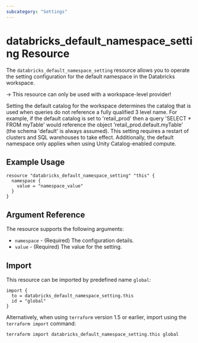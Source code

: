 ```yaml
---
subcategory: "Settings"
---
```


# databricks_default_namespace_setting Resource

The `databricks_default_namespace_setting` resource allows you to operate the setting configuration for the default namespace in the Databricks workspace.

-> This resource can only be used with a workspace-level provider!

Setting the default catalog for the workspace determines the catalog that is used when queries do not reference
a fully qualified 3 level name. For example, if the default catalog is set to 'retail_prod' then a query
'SELECT * FROM myTable' would reference the object 'retail_prod.default.myTable'
(the schema 'default' is always assumed).
This setting requires a restart of clusters and SQL warehouses to take effect. Additionally, the default namespace only applies when using Unity Catalog-enabled compute.

## Example Usage

```hcl
resource "databricks_default_namespace_setting" "this" {
  namespace {
    value = "namespace_value"
  }
}
```

## Argument Reference

The resource supports the following arguments:

* `namespace` - (Required) The configuration details.
* `value` - (Required) The value for the setting.

## Import

This resource can be imported by predefined name `global`:

```hcl
import {
  to = databricks_default_namespace_setting.this
  id = "global"
}
```

Alternatively, when using `terraform` version 1.5 or earlier, import using the `terraform import` command:

```bash
terraform import databricks_default_namespace_setting.this global
```
